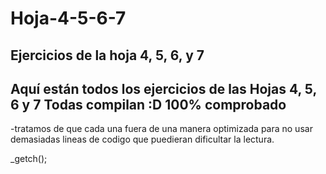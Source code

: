 # Hoja-4-5-6-7
Ejercicios de la hoja 4, 5, 6, y 7
---------------------------------------------------------------------
Aquí están todos los ejercicios de las Hojas 4, 5, 6 y 7
Todas compilan :D  100% comprobado
---------------------------------------------------------------------
-tratamos de que cada una fuera de una manera optimizada para no usar
 demasiadas lineas de codigo que puedieran dificultar la lectura.

_getch();
